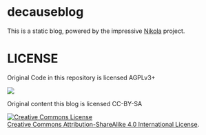 decauseblog
===

<p>This is a static blog, powered by the impressive <a target=”_blank” href="http://getnikola.com">Nikola</a> project.</p>

LICENSE
===
<p>Original Code in this repository is licensed AGPLv3+</p> 
<p><a href="https://www.gnu.org/licenses/agpl.html"><img src="https://www.gnu.org/graphics/agplv3-155x51.png" /></a></p>

<p>Original content this blog is licensed CC-BY-SA</p>
<p><a rel="license" href="http://creativecommons.org/licenses/by-sa/4.0/"><img alt="Creative Commons License" style="border-width:0" src="https://i.creativecommons.org/l/by-sa/4.0/88x31.png" /></a><br /><a rel="license" href="http://creativecommons.org/licenses/by-sa/4.0/">Creative Commons Attribution-ShareAlike 4.0 International License</a>.
</p>

